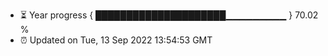 - ⏳ Year progress { █████████████████████▁▁▁▁▁▁▁▁▁ } 70.02 %
- ⏰ Updated on Tue, 13 Sep 2022 13:54:53 GMT

